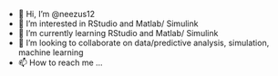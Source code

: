 - 👋 Hi, I’m @neezus12
- 👀 I’m interested in RStudio and Matlab/ Simulink
- 🌱 I’m currently learning RStudio and Matlab/ Simulink
- 💞️ I’m looking to collaborate on data/predictive analysis, simulation, machine learning
- 📫 How to reach me ...

<!---
neezus12/neezus12 is a ✨ special ✨ repository because its `README.md` (this file) appears on your GitHub profile.
You can click the Preview link to take a look at your changes.
--->

